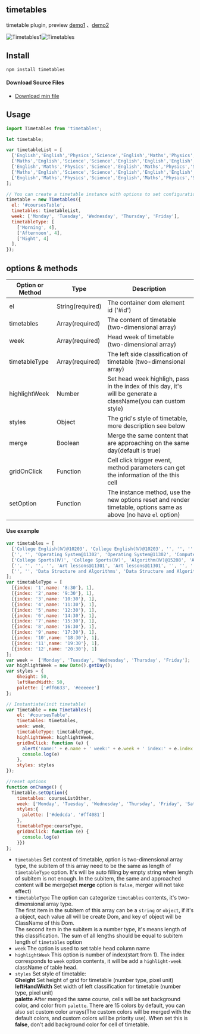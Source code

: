 ## timetables

timetable plugin, preview [demo1](http://preview.binlive.cn/Timetables/index.html "demo1") 、[demo2](http://preview.binlive.cn/Timetables/example.html "demo1")

![Timetables1](https://github.com/Hzy0913/hanlibrary/blob/master/Timetables1.png "Timetables1")![Timetables](https://github.com/Hzy0913/hanlibrary/blob/master/Timetables.png "Timetables")


## Install

```
npm install timetables
```
#### Download Source Files
- [Download min file](https://github.com/Hzy0913/Timetable/blob/master/exampel/Timetables.min.js "Download min file")

## Usage
```js
import Timetables from 'timetables';

let timetable;

var timetableList = [
  ['English','English','Physics','Science','English','Maths','Physics','Science','Science','Maths','Physics','Science'],
  ['Maths','English','Science','Science','English','English','English','Science','Maths','English','English','History'],
  ['English','Maths','Physics','Science','English','Maths','Physics','Science','English','Maths','Physics','Science'],
  ['Maths','English','Science','Science','English','English','English','Physics','Maths','English','English','History'],
  ['English','Maths','Physics','Science','English','Maths','Physics','Science','English','Maths','Physics','Science'],
];

// You can create a timetable instance with options to set configuration.
timetable = new Timetables({
  el: '#coursesTable',
  timetables: timetableList,
  week: ['Monday', 'Tuesday', 'Wednesday', 'Thursday', 'Friday'],
  timetableType: [
    ['Morning', 4],
    ['Afternoon', 4],
    ['Night', 4]
  ],
});
```
## options & methods

| Option or Method	  |  Type  | Description   |
| ------------ | ------------ | ------------ |
| el  | String(required)   | The container dom element id ('#id')  |
| timetables  | Array(required)   | The content of timetable (two-dimensional array)  |
| week  | Array(required)   | Head week of timetable (two-dimensional array)  |
| timetableType  | Array(required)   | The left side classification of timetable (two-dimensional array)   |
| highlightWeek  | Number  | Set head week highligh, pass in the index of this day, it's will be generate a className(you can custom style)  |
| styles  | Object   | The grid's style of timetable, more description see below   |
| merge  | Boolean   | Merge the same content that are approaching on the same day(default is true)  |
| gridOnClick  | Function   |  Cell click trigger event, method parameters can get the information of the this cell  |
| setOption  | Function   | The instance method, use the new options reset and render timetable, options same as above (no have `el` option) |

#### Use example
```javascript
var timetables = [
  ['College English(Ⅳ)@10203', 'College English(Ⅳ)@10203', '', '', '', '', 'Physical@14208', 'Physical@14208', '', '', '', 'Elective course'],
  ['', '', 'Operating System@11302', 'Operating System@11302', 'Computer Principle @16204', 'Computer Principle @16204', '', '', '', '', '', ''],
  ['College Sports(Ⅳ)', 'College Sports(Ⅳ)', 'Algorithm(Ⅳ)@15208', 'Algorithm(Ⅳ)@15208', '', '', 'Operating System', 'Operating System', '', '', '', ''],
  ['', '', '', '', 'Art lessons@11301', 'Art lessons@11301', '', '', '', 'College Sports', 'College Sports', ''],
  ['', '', 'Data Structure and Algorithms', 'Data Structure and Algorithms', '', '', '', '', 'Computer Principle', 'Computer Principle', '', ''],
];
var timetableType = [
  [{index: '1',name: '8:30'}, 1],
  [{index: '2',name: '9:30'}, 1],
  [{index: '3',name: '10:30'}, 1],
  [{index: '4',name: '11:30'}, 1],
  [{index: '5',name: '12:30'}, 1],
  [{index: '6',name: '14:30'}, 1],
  [{index: '7',name: '15:30'}, 1],
  [{index: '8',name: '16:30'}, 1],
  [{index: '9',name: '17:30'}, 1],
  [{index: '10',name: '18:30'}, 1],
  [{index: '11',name: '19:30'}, 1],
  [{index: '12',name: '20:30'}, 1]
];
var week =  ['Monday', 'Tuesday', 'Wednesday', 'Thursday', 'Friday'];
var highlightWeek = new Date().getDay();
var styles = {
    Gheight: 50,
    leftHandWidth: 50,
    palette: ['#ff6633', '#eeeeee']
};

// Instantiate(init timetable)
var Timetable = new Timetables({
    el: '#coursesTable',
    timetables: timetables,
    week: week,
    timetableType: timetableType,
    highlightWeek: highlightWeek,
    gridOnClick: function (e) {
      alert('name:' + e.name + ' week:' + e.week + ' index:' + e.index + 'length: ' + e.length)
      console.log(e)
    },
    styles: styles
});

//reset options
function onChange() {
  Timetable.setOption({
    timetables: courseListOther,
    week: ['Monday', 'Tuesday', 'Wednesday', 'Thursday', 'Friday', 'Saturday', 'Saturday'],
    styles:{
      palette: ['#dedcda', '#ff4081']
    },
    timetableType:courseType,
    gridOnClick: function (e) {
      console.log(e)
    }})
};
```

 - `timetables` Set content of timetable, option is two-dimensional array type, the subitem of this array need to be the same as length of `timetableType` option. It's will be auto filling by empty string when length of subitem is not enough. In the subitem, the same and approached content will be merge(set **merge** option is `false`, merger will not take effect)
 - `timetableType` The option can categorize `timetables` contents, it's two-dimensional array type. <br/> The first item in the subitem of this array can be a `string` or `object`, if it's a object, each value all will be create Dom, and key of object will be ClassName of this Dom. <br/> The second item in the subitem is a number type, it's means length of this classification. The sum of all lengths should be equal to subitem length of `timetables` option
 - `week` The option is used to set table head column name
 - `highlightWeek` This option is number of index(start from 1). The index corresponds to `week` option contents, it will be add a `highlight-week` className of table head.
 - `styles` Set style of timetable: <br/> **Gheight** Set height of grid for timetable (number type, pixel unit)   <br/>  **leftHandWidth** Set width of left classification for timetable (number type, pixel unit) <br/>**palette** After merged the same course, cells will be set background color, and color from `palette`. There are 15 colors by default, you can also set custom color arrays(The custom colors will be merged with the default colors, and custom colors will be priority use). When set this is **false**, don't add background color for cell of timetable.
